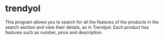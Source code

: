 # trendyol
This program allows you to search for all the features of the products in the search section and view their details, as in Trendyol. Each product has features such as number, price and description.
